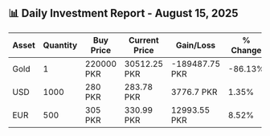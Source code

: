 ## 📊 Daily Investment Report - August 15, 2025

| Asset | Quantity | Buy Price | Current Price | Gain/Loss | % Change |
|-------|----------|-----------|----------------|------------|----------|
| Gold | 1 | 220000 PKR | 30512.25 PKR | -189487.75 PKR | -86.13% |
| USD | 1000 | 280 PKR | 283.78 PKR | 3776.7 PKR | 1.35% |
| EUR | 500 | 305 PKR | 330.99 PKR | 12993.55 PKR | 8.52% |
